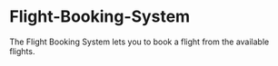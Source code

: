 # Flight-Booking-System
The Flight Booking System lets you to book a flight from the available flights. 
